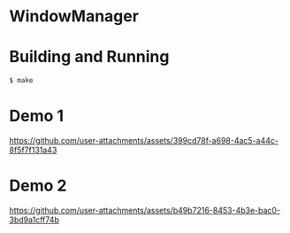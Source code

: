 # WindowManager

# Building and Running
```bash
$ make
```
# Demo 1
https://github.com/user-attachments/assets/399cd78f-a698-4ac5-a44c-8f5f7f131a43

# Demo 2

https://github.com/user-attachments/assets/b49b7216-8453-4b3e-bac0-3bd9a1cff74b
